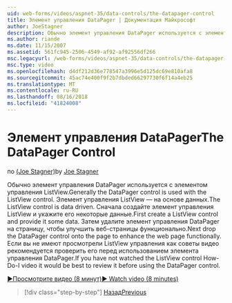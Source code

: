 ```yaml
---
uid: web-forms/videos/aspnet-35/data-controls/the-datapager-control
title: Элемент управления DataPager | Документация Майкрософт
author: JoeStagner
description: Обычно элемент управления DataPager используется с элементом управления ListView. Элемент управления ListView — на основе данных. Сначала создайте элемент управления ListView и укажите его в некоторых d...
ms.author: riande
ms.date: 11/15/2007
ms.assetid: 561fc945-2506-4549-af92-af92556df266
msc.legacyurl: /web-forms/videos/aspnet-35/data-controls/the-datapager-control
msc.type: video
ms.openlocfilehash: d4df212d36e778547a3996e5d125dc69e810afa8
ms.sourcegitcommit: 45ac74e400f9f2b7dbded66297730f6f14a4eb25
ms.translationtype: MT
ms.contentlocale: ru-RU
ms.lasthandoff: 08/16/2018
ms.locfileid: "41824008"
---
```

<a name="the-datapager-control"></a><span data-ttu-id="97a24-105">Элемент управления DataPager</span><span class="sxs-lookup"><span data-stu-id="97a24-105">The DataPager Control</span></span>
====================
<span data-ttu-id="97a24-106">по [(Joe Stagner)](https://github.com/JoeStagner)</span><span class="sxs-lookup"><span data-stu-id="97a24-106">by [Joe Stagner](https://github.com/JoeStagner)</span></span>

<span data-ttu-id="97a24-107">Обычно элемент управления DataPager используется с элементом управления ListView.</span><span class="sxs-lookup"><span data-stu-id="97a24-107">Generally the DataPager control is used with the ListView control.</span></span> <span data-ttu-id="97a24-108">Элемент управления ListView — на основе данных.</span><span class="sxs-lookup"><span data-stu-id="97a24-108">The ListView control is data driven.</span></span> <span data-ttu-id="97a24-109">Сначала создайте элемент управления ListView и укажите его некоторые данные.</span><span class="sxs-lookup"><span data-stu-id="97a24-109">First create a ListView control and provide it some data.</span></span> <span data-ttu-id="97a24-110">Затем удалите элемент управления DataPager на страницу, чтобы улучшить веб-страницы функционально.</span><span class="sxs-lookup"><span data-stu-id="97a24-110">Next drop the DataPager control onto the page to enhance the web page functionally.</span></span> <span data-ttu-id="97a24-111">Если вы не имеют просмотрели ListView управления как советы видео рекомендуется проверить его перед использованием элемента управления DataPager.</span><span class="sxs-lookup"><span data-stu-id="97a24-111">If you have not watched the ListView control How-Do-I video it would be best to review it before using the DataPager control.</span></span>

[<span data-ttu-id="97a24-112">&#9654;Просмотрите видео (8 минут)</span><span class="sxs-lookup"><span data-stu-id="97a24-112">&#9654; Watch video (8 minutes)</span></span>](https://channel9.msdn.com/Blogs/ASP-NET-Site-Videos/the-datapager-control)

> [!div class="step-by-step"]
> [<span data-ttu-id="97a24-113">Назад</span><span class="sxs-lookup"><span data-stu-id="97a24-113">Previous</span></span>](the-listview-control.md)
